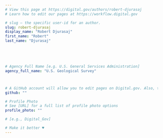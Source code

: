 ```yaml
---
# View this page at https://digital.gov/authors/robert-djurasaj
# Learn how to edit our pages at https://workflow.digital.gov

# slug — the specific user-id for an author.
slug: robert-djurasaj
display_name: "Robert Djurasaj"
first_name: "Robert"
last_name: "Djurasaj"





# Agency Full Name [e.g. U.S. General Services Administration]
agency_full_name: "U.S. Geological Survey"



# A GitHub account will allow you to edit pages on Digital.gov. Also, the image used in your GitHub account can be used to populate your digital.gov profile photo. Learn more about getting a Github account at [URL]
github: ""

# Profile Photo
# See [URL] for a full list of profile photo options
profile_photo: ""

# [e.g., Digital_Gov]

# Make it better ♥
---
```


